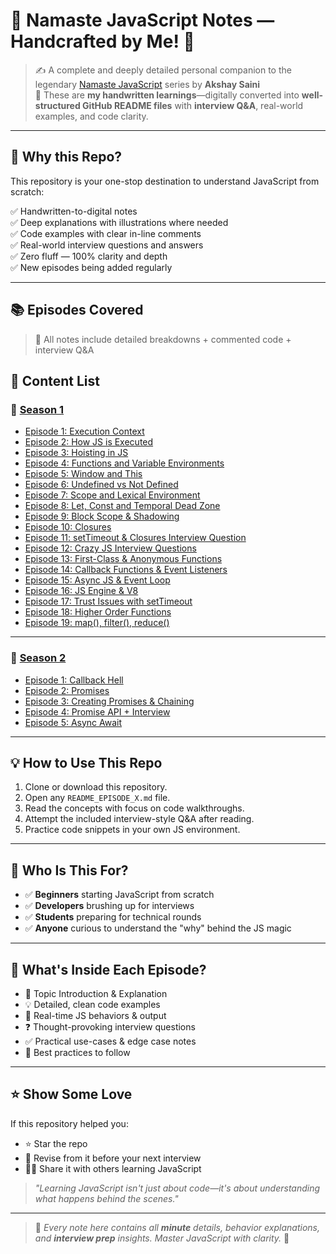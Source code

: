 # 📒 Namaste JavaScript Notes — Handcrafted by Me! 🚀

> ✍️ A complete and deeply detailed personal companion to the legendary [Namaste JavaScript](https://www.youtube.com/watch?v=pN6jk0uUrD8&list=PLlasXeu85E9cQ32gLCvAvr9vNaUccPVNP&index=1) series by **Akshay Saini**  
> 🧠 These are **my handwritten learnings**—digitally converted into **well-structured GitHub README files** with **interview Q&A**, real-world examples, and code clarity.

---

## 🌟 Why this Repo?

This repository is your one-stop destination to understand JavaScript from scratch:

✅ Handwritten-to-digital notes  
✅ Deep explanations with illustrations where needed  
✅ Code examples with clear in-line comments  
✅ Real-world interview questions and answers  
✅ Zero fluff — 100% clarity and depth  
✅ New episodes being added regularly

---

## 📚 Episodes Covered

> 🔎 All notes include detailed breakdowns + commented code + interview Q&A

## 📝 Content List

### 📌 <ins>Season 1</ins>

- [Episode 1: Execution Context](./season-1/EP_01_Execution_Context.md)
- [Episode 2: How JS is Executed](./season-1/EP_02_How_JS_Executed.md)
- [Episode 3: Hoisting in JS](./season-1/EP_03_Hoisting.md)
- [Episode 4: Functions and Variable Environments](./season-1/EP_04_Functions_and_Variables_Environment.md)
- [Episode 5: Window and This](./season-1/EP_05_Window_and_This.md)
- [Episode 6: Undefined vs Not Defined](./season-1/EP_06_Undefined_JS.md)
- [Episode 7: Scope and Lexical Environment](./season-1/EP_07_Scope_and_Lexical_Environment.md)
- [Episode 8: Let, Const and Temporal Dead Zone](./season-1/EP_08_Let_Const_Temporal_Dead_Zone.md)
- [Episode 9: Block Scope & Shadowing](./season-1/EP_09_Block_Scope_Shadowing.md)
- [Episode 10: Closures](./season-1/EP_10_Closures.md)
- [Episode 11: setTimeout & Closures Interview Question](./season-1/EP_11_SetTimeout_Closures_Interview.md)
- [Episode 12: Crazy JS Interview Questions](./season-1/EP_12_Crazy_JS_Interview_Closures.md)
- [Episode 13: First-Class & Anonymous Functions](./season-1/EP_13_First_Class_Functions_Anonymous.md)
- [Episode 14: Callback Functions & Event Listeners](./season-1/EP_14_Callback_Functions_Event.md)
- [Episode 15: Async JS & Event Loop](./season-1/EP_15_Async_JS_Event_Loop.md)
- [Episode 16: JS Engine & V8](./season-1/EP_16_JS_Engine_V8.md)
- [Episode 17: Trust Issues with setTimeout](./season-1/EP_17_Trust_Issues_setTimeout.md)
- [Episode 18: Higher Order Functions](./season-1/EP_18_Higher_Order_Functions.md)
- [Episode 19: map(), filter(), reduce()](./season-1/EP_19_Map_Filter_Reduce.md)

---

### 📌 <ins>Season 2</ins>

- [Episode 1: Callback Hell](./season-2/EP_01_Callback_Hell.md)
- [Episode 2: Promises](./season-2/EP_02_Promises.md)
- [Episode 3: Creating Promises & Chaining](./season-2/EP_03_Creating_Promise_Chaining.md)
- [Episode 4: Promise API + Interview](./season-2/EP_04_Promise_API_Interview.md)
- [Episode 5: Async Await](./season-2/EP_05_Async_Await.md)

---

## 💡 How to Use This Repo

1. Clone or download this repository.
2. Open any `README_EPISODE_X.md` file.
3. Read the concepts with focus on code walkthroughs.
4. Attempt the included interview-style Q&A after reading.
5. Practice code snippets in your own JS environment.

---

## 🧠 Who Is This For?

- ✅ **Beginners** starting JavaScript from scratch  
- ✅ **Developers** brushing up for interviews  
- ✅ **Students** preparing for technical rounds  
- ✅ **Anyone** curious to understand the "why" behind the JS magic

---

## 📌 What's Inside Each Episode?

- 📘 Topic Introduction & Explanation  
- 💡 Detailed, clean code examples  
- 🧪 Real-time JS behaviors & output  
- ❓ Thought-provoking interview questions  
- ✅ Practical use-cases & edge case notes  
- 🧼 Best practices to follow

---

## ⭐️ Show Some Love

If this repository helped you:

- ⭐ Star the repo  
- 🧠 Revise from it before your next interview  
- 🧑‍💻 Share it with others learning JavaScript

> _"Learning JavaScript isn't just about code—it's about understanding what happens behind the scenes."_  

---

> 📌 _Every note here contains all **minute** details, behavior explanations, and **interview prep** insights. Master JavaScript with clarity._ 💯